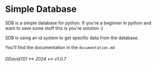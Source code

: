 # Simple Database

SDB is a simple database for python.
If you're a beginner in python and want to save some stuff this is you're solution :)

SDB is using an id system to get specific data from
the database.

You'll find the documentation in the ```documentation.md```

###### DDavid701 <-> 2024 <-> v1.0.7